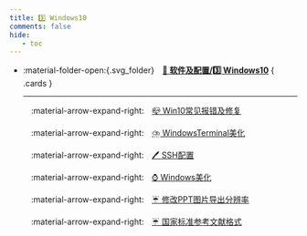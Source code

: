 ```yaml
---
title: 3️⃣ Windows10
comments: false
hide:
   - toc
---
```


<div class="grid cards index-info" markdown>

-   :material-folder-open:{.svg_folder}&emsp;__[🎀 软件及配置/3️⃣ Windows10](./index.md)__
{ .cards }

	---

	&emsp;:material-arrow-expand-right:&emsp;[📪 Win10常见报错及修复](./A.md)

	&emsp;:material-arrow-expand-right:&emsp;[⛈️ WindowsTerminal美化](./B.md)

	&emsp;:material-arrow-expand-right:&emsp;[🖊️ SSH配置](./BB.md)

	&emsp;:material-arrow-expand-right:&emsp;[⌚ Windows美化](./C.md)

	&emsp;:material-arrow-expand-right:&emsp;[☔ 修改PPT图片导出分辨率](./D.md)

	&emsp;:material-arrow-expand-right:&emsp;[☔ 国家标准参考文献格式](./E.md)

</div>